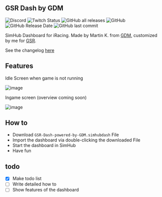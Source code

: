 ## GSR Dash by GDM
![Discord](https://img.shields.io/discord/170289352604254217?label=discord.gg%2Fgsr&logo=discord) ![Twitch Status](https://img.shields.io/twitch/status/germansimracing?logo=twitch)
![GitHub all releases](https://img.shields.io/github/downloads/moddok/GSR-Dash-by-GDM/total) ![GitHub](https://img.shields.io/github/license/moddok/gsr-dash-by-gdm) ![GitHub Release Date](https://img.shields.io/github/release-date/moddok/gsr-dash-by-gdm) ![GitHub last commit](https://img.shields.io/github/last-commit/moddok/gsr-dash-by-gdm) 


SimHub Dashboard for iRacing.
Made by Martin K. from [GDM](http://glowingdiscmotorsport.de/), customized by me for [GSR](https://discord.gg/GSR).

See the changelog [here](https://github.com/moddok/GSR-Dash-by-GDM/releases)

Features
------
Idle Screen when game is not running

![image](https://github.com/moddok/GSR-Dash-by-GDM/blob/main/src/images/screen_idle.png)

Ingame screen (overview coming soon)

![image](https://github.com/moddok/GSR-Dash-by-GDM/blob/main/src/images/screen_ingame.png)


How to
------
* Download `GSR-Dash-powered-by-GDM.simhubdash` File
* Import the dashboard via double-clicking the downloaded File
* Start the dashboard in SimHub
* Have fun

todo
------
- [x] Make todo list
- [ ] Write detailed how to
- [ ] Show features of the dashboard
